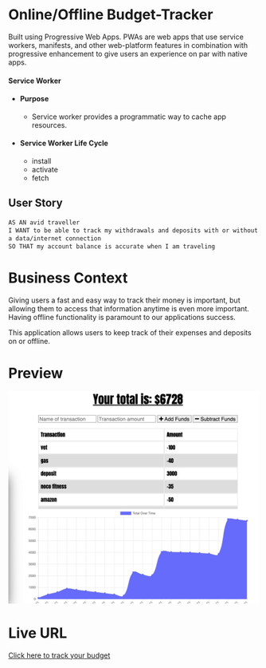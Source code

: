 # Online/Offline Budget-Tracker
Built using Progressive Web Apps. PWAs are web apps that use service workers, manifests, and other web-platform features in combination with progressive enhancement to give users an experience on par with native apps.

#### Service Worker
- #### Purpose
    - Service worker provides a programmatic way to cache app resources.  

- #### Service Worker Life Cycle
    - install
    - activate
    - fetch

## User Story
````
AS AN avid traveller 
I WANT to be able to track my withdrawals and deposits with or without a data/internet connection
SO THAT my account balance is accurate when I am traveling
````

# Business Context

Giving users a fast and easy way to track their money is important, but allowing them to access that information anytime is even more important. Having offline functionality is paramount to our applications success.

This application allows users to keep track of their expenses and deposits on or offline.

# Preview
![screenshot](./public/icons/budgettracker.png)

# Live URL
[Click here to track your budget](https://tr-budgettracker.herokuapp.com/)
